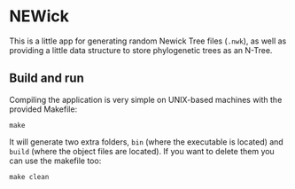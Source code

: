 # NEWick
This is a little app for generating random Newick Tree files (`.nwk`), as well as providing a little data structure to store phylogenetic trees as an N-Tree.
## Build and run
Compiling the application is very simple on UNIX-based machines with the provided Makefile:

```make``` 

It will generate two extra folders, `bin` (where the executable is located) and `build` (where the object files are located). If you want to delete them you can use the makefile too:

```make clean```
